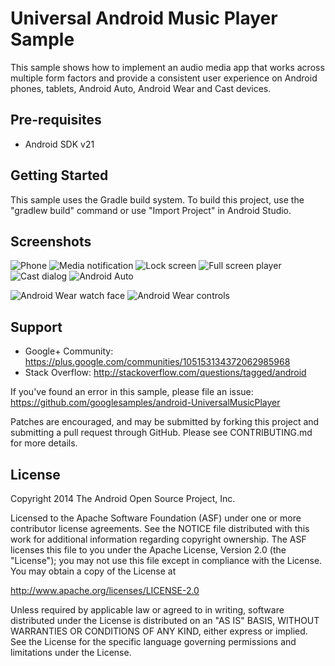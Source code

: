 Universal Android Music Player Sample
=====================================

This sample shows how to implement an audio media app that works
across multiple form factors and provide a consistent user experience
on Android phones, tablets, Android Auto, Android Wear and Cast devices.


Pre-requisites
--------------

- Android SDK v21

Getting Started
---------------

This sample uses the Gradle build system. To build this project, use the
"gradlew build" command or use "Import Project" in Android Studio.

Screenshots
-----------

![Phone](screenshots/image1.png "On a phone")
![Media notification](screenshots/image2.png "MediaStyle notification")
![Lock screen](screenshots/image3.png "Lockscreen background and controls")
![Full screen player](screenshots/fullscreen_player.png "A basic full screen activity")
![Cast dialog](screenshots/cast_1.png "Casting to Google Cast devices")
![Android Auto](screenshots/auto_1.png "Running on an Android Auto car")

![Android Wear watch face](screenshots/watch_1.png "MediaStyle notifications on an Android Wear watch")
![Android Wear controls](screenshots/watch_2.png "Media playback controls on an Android Wear watch")

Support
-------

- Google+ Community: https://plus.google.com/communities/105153134372062985968
- Stack Overflow: http://stackoverflow.com/questions/tagged/android

If you've found an error in this sample, please file an issue:
https://github.com/googlesamples/android-UniversalMusicPlayer

Patches are encouraged, and may be submitted by forking this project and
submitting a pull request through GitHub. Please see CONTRIBUTING.md for more details.

License
-------

Copyright 2014 The Android Open Source Project, Inc.

Licensed to the Apache Software Foundation (ASF) under one or more contributor
license agreements.  See the NOTICE file distributed with this work for
additional information regarding copyright ownership.  The ASF licenses this
file to you under the Apache License, Version 2.0 (the "License"); you may not
use this file except in compliance with the License.  You may obtain a copy of
the License at

  http://www.apache.org/licenses/LICENSE-2.0

Unless required by applicable law or agreed to in writing, software
distributed under the License is distributed on an "AS IS" BASIS, WITHOUT
WARRANTIES OR CONDITIONS OF ANY KIND, either express or implied.  See the
License for the specific language governing permissions and limitations under
the License.
